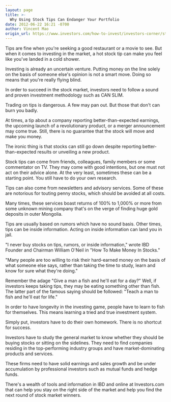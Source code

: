 ```yaml
---
layout: page
title: >-
  Why Using Stock Tips Can Endanger Your Portfolio
date: 2012-06-22 16:21 -0700
author: Vincent Mao
origin_url: https://www.investors.com/how-to-invest/investors-corner/stocks-tips-can-burn-you
---
```





Tips are fine when you're seeking a good restaurant or a movie to see. But when it comes to investing in the market, a hot stock tip can make you feel like you've landed in a cold shower.

  

Investing is already an uncertain venture. Putting money on the line solely on the basis of someone else's opinion is not a smart move. Doing so means that you're really flying blind.

  

In order to succeed in the stock market, investors need to follow a sound and proven investment methodology such as CAN SLIM.

  

Trading on tips is dangerous. A few may pan out. But those that don't can burn you badly.

  

At times, a tip about a company reporting better-than-expected earnings, the upcoming launch of a revolutionary product, or a merger announcement may come true. Still, there is no guarantee that the stock will move and make you money.

  

The ironic thing is that stocks can still go down despite reporting better-than-expected results or unveiling a new product.

  

Stock tips can come from friends, colleagues, family members or some commentator on TV. They may come with good intentions, but one must not act on their advice alone. At the very least, sometimes these can be a starting point. You still have to do your own research.

  

Tips can also come from newsletters and advisory services. Some of these are notorious for touting penny stocks, which should be avoided at all costs.

  

Many times, these services boast returns of 100% to 1,000% or more from some unknown mining company that's on the verge of finding huge gold deposits in outer Mongolia.

  

Tips are usually based on rumors which have no sound basis. Other times, tips can be inside information. Acting on inside information can land you in jail.

  

"I never buy stocks on tips, rumors, or inside information," wrote IBD Founder and Chairman William O'Neil in "How To Make Money In Stocks."

  

"Many people are too willing to risk their hard-earned money on the basis of what someone else says, rather than taking the time to study, learn and know for sure what they're doing."

  

Remember the adage "Give a man a fish and he'll eat for a day?" Well, if investors keeps taking tips, they may be eating something other than fish. The latter part of the famous saying should be followed: "Teach a man to fish and he'll eat for life."

  

In order to have longevity in the investing game, people have to learn to fish for themselves. This means learning a tried and true investment system.

  

Simply put, investors have to do their own homework. There is no shortcut for success.

  

Investors have to study the general market to know whether they should be buying stocks or sitting on the sidelines. They need to find companies residing in the top-performing industry groups and have market-dominating products and services.

  

These firms need to have solid earnings and sales growth and be under accumulation by professional investors such as mutual funds and hedge funds.

  

There's a wealth of tools and information in IBD and online at Investors.com that can help you stay on the right side of the market and help you find the next round of stock market winners.




